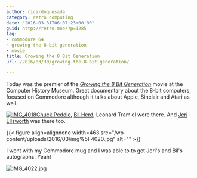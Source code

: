 ```yaml
---
author: ricardoquesada
category: retro computing
date: "2016-03-31T06:07:23+00:00"
guid: http://retro.moe/?p=1285
tag:
- commodore 64
- growing the 8-bit generation
- movie
title: Growing the 8 Bit Generation
url: /2016/03/30/growing-the-8-bit-generation/

---
```


Today was the premier of the [_Growing the 8 Bit
Generation_](http://www.8bitgeneration.com/) movie at the Computer History
Museum. Great documentary about the 8-bit computers, focused on Commodore
although it talks about Apple, Sinclair and Atari as well.

[![IMG_4018](/wp-content/uploads/2016/03/img_4018.jpg?w=700)](/wp-content/uploads/2016/03/img_4018.jpg)[Chuck Peddle](https://en.wikipedia.org/wiki/Chuck_Peddle), [Bil Herd](https://en.wikipedia.org/wiki/Bil_Herd),
Leonard Tramiel were there.
And [Jeri Ellsworth](https://en.wikipedia.org/wiki/Jeri_Ellsworth) was there
too.

{{< figure align=alignnone width=463 src="/wp-content/uploads/2016/03/img%5F4020.jpg" alt="" >}}

I went with my Commodore mug and I was able to to get Jeri's and Bil's
autographs. Yeah!

![IMG_4022.jpg](/wp-content/uploads/2016/03/img_4022.jpg)
